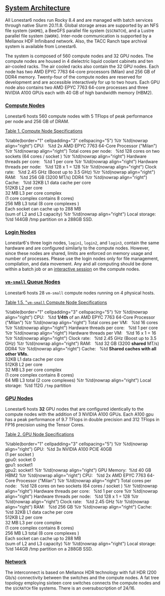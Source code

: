 ## [System Architecture](#system)

All Lonestar6 nodes run Rocky 8.4 and are managed with batch services through native Slurm 20.11.8. Global storage areas are supported by an NFS file system (`$HOME`), a BeeGFS parallel file system (`$SCRATCH`), and a Lustre parallel file system (`$WORK`). Inter-node communication is supported by a Mellanox HDF Infiniband network. Also, the TACC Ranch tape archival system is available from Lonestar6.

The system is composed of 560 compute nodes and 32 GPU nodes.  The compute nodes are housed in 4 dielectric liquid coolant cabinets and ten air-cooled racks.  The air cooled racks also contain the 32 GPU nodes.  Each node has two AMD EPYC 7763 64-core processors (Milan) and 256 GB of DDR4 memory. Twenty-four of the compute nodes are reserved for development and are accessible interactively for up to two hours. Each GPU node also contains two AMD EPYC 7763 64-core processes and three NVIDIA A100 GPUs each with 40 GB of high bandwidth memory (HBM2).


### [Compute Nodes](#system-compute)

Lonestar6 hosts 560 compute nodes with 5 TFlops of peak performance per node and 256 GB of DRAM.

[Table 1. Compute Node Specifications](#table1)

%table(border="1" cellpadding="3" cellspacing="5")
	%tr
		%td(nowrap align="right") CPU: &nbsp;
		%td 2x AMD EPYC 7763 64-Core Processor ("Milan")
	%tr
		%td(nowrap align="right") Total cores per node: &nbsp;
		%td 128 cores on two sockets (64 cores / socket )
	%tr
		%td(nowrap align="right") Hardware threads per core: &nbsp;
		%td 1 per core 
	%tr
		%td(nowrap align="right") Hardware threads per node: &nbsp;
		%td 128 x 1 = 128
	%tr
		%td(nowrap align="right") Clock rate: &nbsp;
		%td 2.45 GHz (Boost up to 3.5 GHz)
	%tr
		%td(nowrap align="right") RAM: &nbsp;
		%td 256 GB (3200 MT/s) DDR4
	%tr
		%td(nowrap align="right") Cache: &nbsp;
		%td 32KB L1 data cache per core<br>512KB L2 per core<br>32 MB L3 per core complex<br>(1 core complex contains 8 cores)<br>256 MB L3 total (8 core complexes )<br>Each socket can cache up to 288 MB<br>(sum of L2 and L3 capacity)
	%tr
		%td(nowrap align="right") Local storage:&nbsp; 
		%td 144GB /tmp partition on a 288GB SSD.

### [Login Nodes](#system-login)

Lonestar6's three login nodes, `login1`, `login2`, and `login3`, contain the same hardware and are configured similarly to the compute nodes. However, since these nodes are shared, limits are enforced on memory usage and number of processes. Please use the login nodes only for file management, compilation, and data movement. Any and all computing should be done within a batch job or an [interactive session](http://portal.tacc.utexas.edu/software/idev) on the compute nodes.

### [`vm-small` Queue Nodes](#system-vmsmall)

Lonestar6 hosts 28 `vm-small` compute nodes running on 4 physical hosts.

[Table 1.5. "`vm-small` Compute Node Specifications](#table15)

%table(border="1" cellpadding="3" cellspacing="5")
	%tr
		%td(nowrap align="right") CPU: &nbsp;
		%td <b>1/4th</b> of an AMD EPYC 7763 64-Core Processor ("Milan")
	%tr
		%td(nowrap align="right") Total cores per VM: &nbsp;
		%td 16 cores
	%tr
		%td(nowrap align="right") Hardware threads per core: &nbsp;
		%td 1 per core 
	%tr
		%td(nowrap align="right") Hardware threads per VM: &nbsp;
		%td 16 x 1 = 16
	%tr
		%td(nowrap align="right") Clock rate: &nbsp;
		%td 2.45 GHz (Boost up to 3.5 GHz)
	%tr
		%td(nowrap align="right") RAM: &nbsp;
		%td 32 GB (3200 <b>shared</b> MT/s) DDR4
	%tr
		%td(nowrap align="right") Cache: &nbsp;
		%td <b>Shared caches with all other VMs.</b><br>32KB L1 data cache per core<br>512KB L2 per core<br>32 MB L3 per core complex<br>(1 core complex contains 8 cores)<br>64 MB L3 total (2 core complexes)
	%tr
		%td(nowrap align="right") Local storage:&nbsp; 
		%td 112G <code>/tmp</code> partition



### [GPU Nodes](#system-gpu)

Lonestar6 hosts **32** GPU nodes that are configured identically to the compute nodes with the addition of 3 NVIDIA A100 GPUs.  Each A100 gpu has a peak performance of 9.7 TFlops in double precision and 312 TFlops in FP16 precision using the Tensor Cores.

[Table 2. GPU Node Specifications](#table2)

%table(border="1" cellpadding="3" cellspacing="5")
	%tr
		%td(nowrap align="right") GPU:&nbsp;
		%td 3x NVIDIA A100 PCIE 40GB<br>(1 per socket )<br>gpu0:   socket 0<br>gpu1:   socket1<br>gpu2:   socket1
	%tr
		%td(nowrap align="right") GPU Memory:&nbsp;
		%td 40 GB HBM2
	%tr
		%td(nowrap align="right") CPU: &nbsp;
		%td 2x AMD EPYC 7763 64-Core Processor ("Milan")
	%tr
		%td(nowrap align="right") Total cores per node: &nbsp;
		%td 128 cores on two sockets (64 cores / socket )
	%tr
		%td(nowrap align="right") Hardware threads per core: &nbsp;
		%td 1 per core 
	%tr
		%td(nowrap align="right") Hardware threads per node: &nbsp;
		%td 128 x 1 = 128
	%tr
		%td(nowrap align="right") Clock rate: &nbsp;
		%td 2.45 GHz
	%tr
		%td(nowrap align="right") RAM: &nbsp;
		%td 256 GB
	%tr
		%td(nowrap align="right") Cache: &nbsp;
		%td 32KB L1 data cache per core<br>512KB L2 per core<br>32 MB L3 per core complex<br>(1 core complex contains 8 cores)<br>256 MB L3 total (8 core complexes )<br>Each socket can cache up to 288 MB<br>(sum of L2 and L3 capacity)
	%tr
		%td(nowrap align="right") Local storage: &nbsp; 
		%td 144GB /tmp partition on a 288GB SSD.

### [Network](#system-network)

The interconnect is based on Mellanox HDR technology with full HDR (200 Gb/s) connectivity between the switches and the compute nodes. A fat tree topology employing sixteen core switches connects the compute nodes and the `$SCRATCH` file systems. There is an oversubscription of 24/16.


